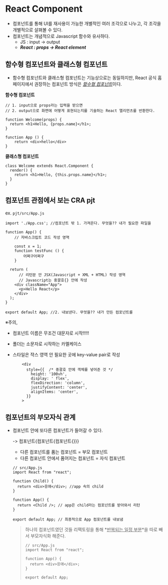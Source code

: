# React Component

+ 컴포넌트를 통해 UI를 재사용이 가능한 개별적인 여러 조각으로 나누고, 각 조각을 개별적으로 살펴볼 수 있다.
+ 컴포넌트는 개념적으로 Javascript 함수와 유사하다.
  + JS : input -> output
  + ***React : props -> React element***





## 함수형 컴포넌트와 클래스형 컴포넌트

+ 함수형 컴포넌트와 클래스형 컴포넌트는 기능상으로는 동일하지만, React 공식 홈페이지에서 권장하는 컴포넌트 방식은 <u>*함수형 컴포넌트*</u>이다.



**함수형 컴포넌트**

```react
// 1. input으로 props라는 입력을 받으면 
// 2. output으로 화면에 어떻게 표현되는지를 기술하는 React 엘리먼츠를 반환한다.

function Welcome(props) {
  return <h1>Hello, {props.name}</h1>;
}

function App () {
	return <div>hello</div>
}
```



**클래스형 컴포넌트**

```react
class Welcome extends React.Component {
  render() {
    return <h1>Hello, {this.props.name}</h1>;
  }
}
```





## 컴포넌트 관점에서 보는 CRA pjt

ex. `pjt/src/App.js`

```react 
import './App.css'; //컴포넌트 밖 1. 가져온다. 무엇을?? 내가 필요한 파일을

function App() {
    // 자바스크립트 코드 작성 영역
    
    const x = 1;
    function testFunc () {
        어쩌구어쩌구
    }
    
  return (
      // 리턴문 안 JSX(Javascript + XML + HTML) 작성 영역
      // Javascript는 중괄호{} 안에 작성
    <div className="App">
      <p>Hello React</p>
    </div>
  );
}

export default App; //2. 내보낸다. 무엇을?? 내가 만든 컴포넌트를
```

※주의, 

+ 컴포넌트 이름은 무조건 대문자로 시작!!!!!
+ 폴더는 소문자로 시작하는 카멜케이스

+ 스타일은 쟉스 영역 안 필요한 곳에 key-value pair로 작성

  ```react
      <div
        style={{  /* 중괄호 안에 객체를 넣어준 것 */
          height: '100vh',
          display: ' flex',
          flexDirection: 'column',
          justifyContent: 'center',
          alignItems: 'center',
        }}
      >
  ```

  



## 컴포넌트의 부모자식 관계

+ 컴포넌트 안에 또다른 컴포넌트가 들어갈 수 있다.

  -> 컴포넌트{컴포넌트{컴포넌트{}}}

  + 다른 컴포넌트를 품는 컴포넌트 = 부모 컴포넌트
  + 다른 컴포넌트 안에서 품어지는 컴포넌트 = 자식 컴포넌트

  ```react
  // src/App.js
  import React from "react";
  
  function Child() {
    return <div>응애</div>; //app 속의 child
  }
  
  function App() { 
    return <Child />; // app은 child라는 컴포넌트를 받아와서 리턴
  }
  
  export default App; // 최종적으로 App 컴포넌트를 내보냄
  ```

  > 하나의 컴포넌트였던 것들 리팩토링을 통해 *<u>반복되는 일정 부분</u>*을 따로 빼서 부모자식화 해준다.
  >
  > ```react
  > // src/App.js
  > import React from "react";
  > 
  > function App() {
  >   return <div>응애</div>;
  > }
  > 
  > export default App;
  > ```

